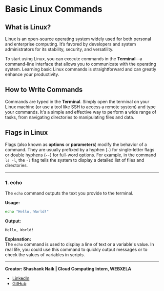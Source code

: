 
# **Basic Linux Commands**

## What is Linux?

Linux is an open-source operating system widely used for both personal and enterprise computing. It’s favored by developers and system administrators for its stability, security, and versatility.

To start using Linux, you can execute commands in the **Terminal**—a command-line interface that allows you to communicate with the operating system. Learning basic Linux commands is straightforward and can greatly enhance your productivity.

## How to Write Commands

Commands are typed in the **Terminal**. Simply open the terminal on your Linux machine (or use a tool like SSH to access a remote system) and type your commands. It's a simple and effective way to perform a wide range of tasks, from navigating directories to manipulating files and data.

## Flags in Linux

Flags (also known as **options** or **parameters**) modify the behavior of a command. They are usually prefixed by a hyphen (`-`) for single-letter flags or double hyphens (`--`) for full-word options. For example, in the command `ls -l`, the `-l` flag tells the system to display a detailed list of files and directories.

---

### 1. **echo**

The `echo` command outputs the text you provide to the terminal.

**Usage:**
```bash
echo "Hello, World!"
```

**Output:**
```
Hello, World!
```

**Explanation:**  
The `echo` command is used to display a line of text or a variable's value. In real life, you could use this command to quickly output messages or to check the values of variables in scripts.

---

**Creator: Shashank Naik | Cloud Computing Intern, WEBXELA**

- [LinkedIn](https://www.linkedin.com/in/shashank-naik09061319)
- [GitHub](https://github.com/Shashank693)
